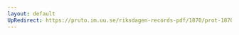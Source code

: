 ```yaml
---
layout: default
UpRedirect: https://pruto.im.uu.se/riksdagen-records-pdf/1870/prot-1870--ak--324/prot-1870--ak--324_027.pdf
---
```

